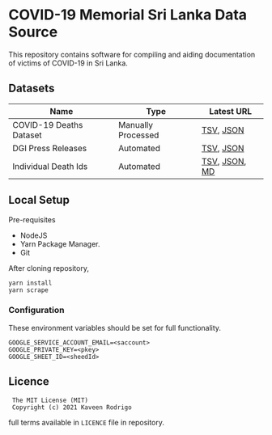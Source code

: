 # COVID-19 Memorial Sri Lanka Data Source

This repository contains software for compiling and aiding documentation of victims of COVID-19 in Sri Lanka.

## Datasets

| Name | Type | Latest URL |
| --- | --- | --- |
| COVID-19 Deaths Dataset | Manually Processed | [TSV](https://github.com/kaveenr/covid19-memorial-lk-data/blob/data/data/covid19_deaths_latest.tsv), [JSON](https://github.com/kaveenr/covid19-memorial-lk-data/blob/data/data/covid19_deaths_latest.json)
| DGI Press Releases | Automated | [TSV](https://github.com/kaveenr/covid19-memorial-lk-data/blob/data/data/dgi_reports_latest.tsv), [JSON](https://github.com/kaveenr/covid19-memorial-lk-data/blob/data/data/dgi_reports_latest.json) |
| Individual Death Ids | Automated | [TSV](https://github.com/kaveenr/covid19-memorial-lk-data/blob/data/data/user_keys_latest.tsv), [JSON](https://github.com/kaveenr/covid19-memorial-lk-data/blob/data/data/user_keys_latest.json), [MD](https://github.com/kaveenr/covid19-memorial-lk-data/blob/data/data/dig_reports/README.md) |

## Local Setup
Pre-requisites
- NodeJS
- Yarn Package Manager.
- Git

After cloning repository, 
```
yarn install
yarn scrape
```
### Configuration
These environment variables should be set for full functionality.
```
GOOGLE_SERVICE_ACCOUNT_EMAIL=<saccount>
GOOGLE_PRIVATE_KEY=<pkey>
GOOGLE_SHEET_ID=<sheedId>
```
## Licence

```
 The MIT License (MIT)
 Copyright (c) 2021 Kaveen Rodrigo
```
full terms available in `LICENCE` file in repository.
